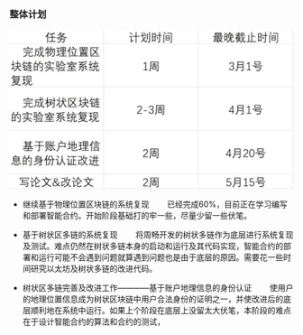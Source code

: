 ### 整体计划
![学期大致计划](../img/Screenshot%202023-02-13%20095907.jpg)
- 继续基于物理位置区块链的系统复现
&emsp;&emsp;已经完成60%，目前正在学习编写和部署智能合约。开始阶段基础打的牢一些，尽量少留一些伏笔。

- 基于树状区多链的系统复现
&emsp;&emsp;将周畅开发的树状多链作为底层进行系统复现及测试。难点仍然在树状多链本身的启动和运行及其代码实现，智能合约的部署和运行可能不会遇到问题就算遇到问题也是由于底层的原因。需要花一些时间研究以太坊及树状多链的改进代码。

- 树状区多链完善及改进工作————基于账户地理信息的身份认证
&emsp;&emsp;使用户的地理位置信息成为树状区块链中用户合法身份的证明之一，并使改进后的底层顺利地在系统中运行。如果上个阶段在底层上没留太大伏笔，本阶段的难点在于设计智能合约的算法和合约的测试，